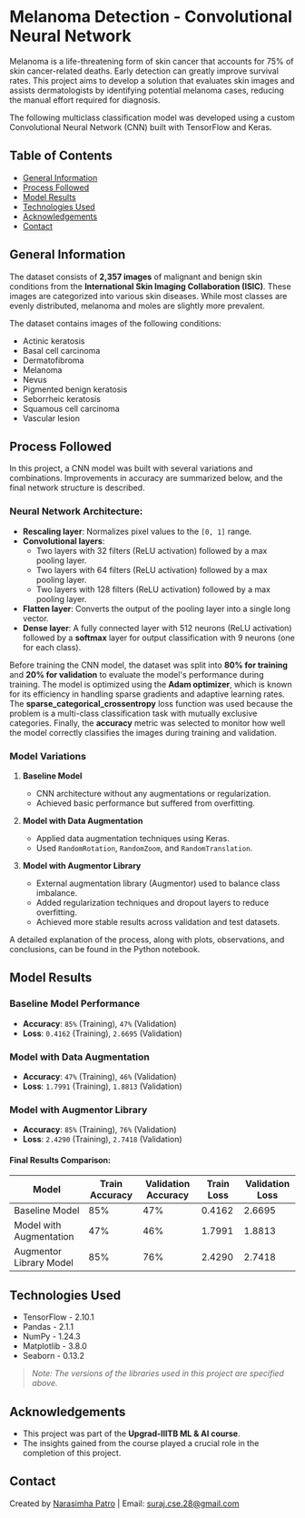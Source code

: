 # Melanoma Detection - Convolutional Neural Network

Melanoma is a life-threatening form of skin cancer that accounts for 75% of skin cancer-related deaths. Early detection can greatly improve survival rates. This project aims to develop a solution that evaluates skin images and assists dermatologists by identifying potential melanoma cases, reducing the manual effort required for diagnosis.

The following multiclass classification model was developed using a custom Convolutional Neural Network (CNN) built with TensorFlow and Keras.

## Table of Contents
- [General Information](#general-information)
- [Process Followed](#process-followed)
- [Model Results](#model-results)
- [Technologies Used](#technologies-used)
- [Acknowledgements](#acknowledgements)
- [Contact](#contact)

## General Information

The dataset consists of **2,357 images** of malignant and benign skin conditions from the **International Skin Imaging Collaboration (ISIC)**. These images are categorized into various skin diseases. While most classes are evenly distributed, melanoma and moles are slightly more prevalent.

The dataset contains images of the following conditions:

- Actinic keratosis
- Basal cell carcinoma
- Dermatofibroma
- Melanoma
- Nevus
- Pigmented benign keratosis
- Seborrheic keratosis
- Squamous cell carcinoma
- Vascular lesion

## Process Followed

In this project, a CNN model was built with several variations and combinations. Improvements in accuracy are summarized below, and the final network structure is described.

### Neural Network Architecture:

- **Rescaling layer**: Normalizes pixel values to the `[0, 1]` range.
- **Convolutional layers**: 
  - Two layers with 32 filters (ReLU activation) followed by a max pooling layer.
  - Two layers with 64 filters (ReLU activation) followed by a max pooling layer.
  - Two layers with 128 filters (ReLU activation) followed by a max pooling layer.
- **Flatten layer**: Converts the output of the pooling layer into a single long vector.
- **Dense layer**: A fully connected layer with 512 neurons (ReLU activation) followed by a **softmax** layer for output classification with 9 neurons (one for each class).

Before training the CNN model, the dataset was split into **80% for training** and **20% for validation** to evaluate the model's performance during training. The model is optimized using the **Adam optimizer**, which is known for its efficiency in handling sparse gradients and adaptive learning rates. The **sparse_categorical_crossentropy** loss function was used because the problem is a multi-class classification task with mutually exclusive categories. Finally, the **accuracy** metric was selected to monitor how well the model correctly classifies the images during training and validation.

### Model Variations
1. **Baseline Model**
   - CNN architecture without any augmentations or regularization.
   - Achieved basic performance but suffered from overfitting.
   
2. **Model with Data Augmentation**
   - Applied data augmentation techniques using Keras.
   - Used `RandomRotation`, `RandomZoom`, and `RandomTranslation`.
   
3. **Model with Augmentor Library**
   - External augmentation library (Augmentor) used to balance class imbalance.
   - Added regularization techniques and dropout layers to reduce overfitting.
   - Achieved more stable results across validation and test datasets.

A detailed explanation of the process, along with plots, observations, and conclusions, can be found in the Python notebook.

## Model Results

### Baseline Model Performance
- **Accuracy**: `85%` (Training), `47%` (Validation)
- **Loss**: `0.4162` (Training), `2.6695` (Validation)

### Model with Data Augmentation
- **Accuracy**: `47%` (Training), `46%` (Validation)
- **Loss**: `1.7991` (Training), `1.8813` (Validation)

### Model with Augmentor Library
- **Accuracy**: `85%` (Training), `76%` (Validation)
- **Loss**: `2.4290` (Training), `2.7418` (Validation)

#### Final Results Comparison:

| Model                   | Train Accuracy | Validation Accuracy | Train Loss | Validation Loss |
|-------------------------|----------------|---------------------|------------|-----------------|
| Baseline Model          | 85%            | 47%                 | 0.4162     | 2.6695          |
| Model with Augmentation | 47%            | 46%                 | 1.7991     | 1.8813          |
| Augmentor Library Model | 85%            | 76%                 | 2.4290     | 2.7418          |

## Technologies Used
- TensorFlow - 2.10.1
- Pandas - 2.1.1
- NumPy - 1.24.3
- Matplotlib - 3.8.0
- Seaborn - 0.13.2

> _Note: The versions of the libraries used in this project are specified above._

## Acknowledgements

- This project was part of the **Upgrad-IIITB ML & AI course**.
- The insights gained from the course played a crucial role in the completion of this project.

## Contact

Created by [Narasimha Patro](https://linkedin.com/in/narasimha-patro) | Email: [suraj.cse.28@gmail.com](mailto:suraj.cse.28@gmail.com)